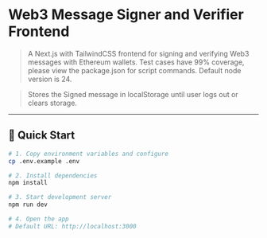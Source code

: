 # Web3 Message Signer and Verifier Frontend

> A Next.js with TailwindCSS frontend for signing and verifying Web3 messages with Ethereum wallets.
> Test cases have 99% coverage, please view the package.json for script commands.
> Default node version is 24.

> Stores the Signed message in localStorage until user logs out or clears storage.

---

## 🚀 Quick Start

```bash
# 1. Copy environment variables and configure
cp .env.example .env

# 2. Install dependencies
npm install

# 3. Start development server
npm run dev

# 4. Open the app
# Default URL: http://localhost:3000
```
